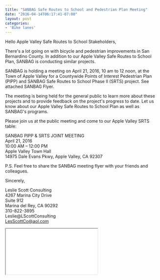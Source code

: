 ```yaml
---
title: "SANBAG Safe Routes to School and Pedestrian Plan Meeting"
date: "2016-04-14T06:17:41-07:00"
layout: post
categories:
- 'Bike lanes'
---
```


Hello Apple Valley Safe Routes to School Stakeholders,

There's a lot going on with bicycle and pedestrian improvements in San Bernardino County. In addition to our Apple Valley Safe Routes to School Plan, SANBAG is conducting similar projects.

SANBAG is holding a meeting on April 21, 2016, 10 am to 12 noon, at the Town of Apple Valley for a Countywide Points of Interest Pedestrian Plan (PIPP) and SANBAG Safe Routes to School Phase II (SRTS) project. See attached SANBAG Flyer.

The meeting is being held for the general public to learn more about these projects and to provide feedback on the project's progress to date. Let us know about our Apple Valley Safe Routes to School Plan as well as SANBAG's programs.

Please join us at the public meeting and come to our Apple Valley SRTS table:

SANBAG PIPP &amp; SRTS JOINT MEETING  
April 21, 2016  
10:00 AM – 12:00 PM  
Apple Valley Town Hall  
14975 Dale Evans Pkwy, Apple Valley, CA 92307

P.S. Feel free to share the SANBAG meeting flyer with your friends and colleagues.

Sincerely,

Leslie Scott Consulting  
4267 Marina City Drive  
Suite 912  
Marina del Rey, CA 90292  
310-822-3895  
Leslie@LScottConsulting  
LesScottCo@aol.com

<iframe class="pdf" src="/assets/pdf/20160414-SanBAG-PIPP-SRTS-Meeting.pdf"></iframe>
